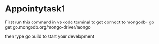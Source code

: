 # Appointytask1

First run this command in vs code terminal to get connect to mongodb-
go get go.mongodb.org/mongo-driver/mongo

then type go build to start your development

